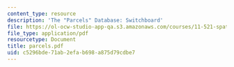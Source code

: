 ```yaml
---
content_type: resource
description: 'The "Parcels" Database: Switchboard'
file: https://ol-ocw-studio-app-qa.s3.amazonaws.com/courses/11-521-spatial-database-management-and-advanced-geographic-information-systems-spring-2003/c5296bde71ab2efab698a875d79cdbe7_parcels.pdf
file_type: application/pdf
resourcetype: Document
title: parcels.pdf
uid: c5296bde-71ab-2efa-b698-a875d79cdbe7
---
```

